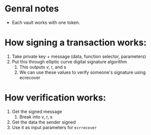 
# Genral notes

- Each vault works with one token.

# How signing a transaction works:
1. Take private key + message (data, function selector, parameters)
2. Put this through elliptic curve digital signature algorithm
   1. This outputs v, r, and s
   2. We can use these values to verify someone's signature using ecrecover

# How verification works:
1. Get the signed message
   1. Break into v, r, s
2. Get the data the sender signed
3. Use it as input parameters for `ecrrecover`